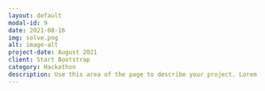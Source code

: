 ```yaml
---
layout: default
modal-id: 9
date: 2021-08-16
img: solve.png
alt: image-alt
project-date: August 2021
client: Start Bootstrap
category: Hackathon
description: Use this area of the page to describe your project. Lorem ipsum dolor sit amet, consectetur adipisicing elit. Mollitia neque assumenda ipsam nihil, molestias magnam, recusandae quos quis inventore quisquam velit asperiores, vitae? Reprehenderit soluta, eos quod consequuntur itaque. Nam.
---
```

